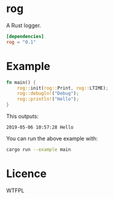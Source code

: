 # rog

A Rust logger.

```toml
[dependencies]
rog = "0.1"
```

# Example

```rust
fn main() {
    rog::init(rog::Print, rog::LTIME);
    rog::debugln!("Debug");
    rog::println!("Hello");
}
```

This outputs:

```
2019-05-06 10:57:28 Hello
```

You can run the above example with:

```bash
cargo run --example main
```

# Licence

WTFPL
